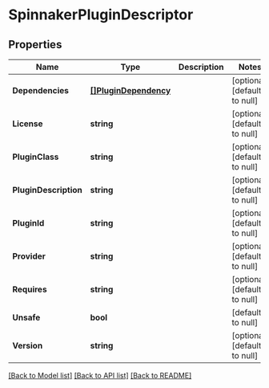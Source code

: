 # SpinnakerPluginDescriptor

## Properties
Name | Type | Description | Notes
------------ | ------------- | ------------- | -------------
**Dependencies** | [**[]PluginDependency**](PluginDependency.md) |  | [optional] [default to null]
**License** | **string** |  | [optional] [default to null]
**PluginClass** | **string** |  | [optional] [default to null]
**PluginDescription** | **string** |  | [optional] [default to null]
**PluginId** | **string** |  | [optional] [default to null]
**Provider** | **string** |  | [optional] [default to null]
**Requires** | **string** |  | [optional] [default to null]
**Unsafe** | **bool** |  | [default to null]
**Version** | **string** |  | [optional] [default to null]

[[Back to Model list]](../README.md#documentation-for-models) [[Back to API list]](../README.md#documentation-for-api-endpoints) [[Back to README]](../README.md)


